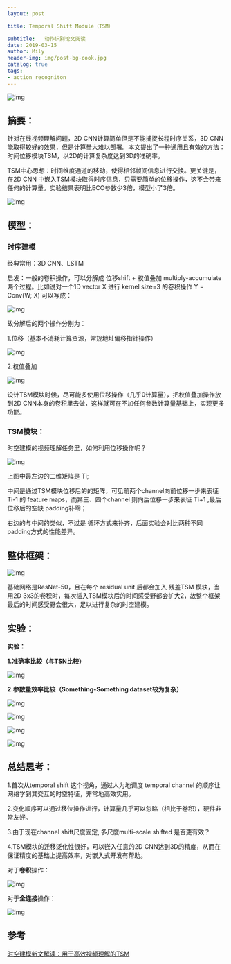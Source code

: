 ```yaml
---
layout: post

title: Temporal Shift Module（TSM）

subtitle:   动作识别论文阅读
date: 2019-03-15
author: Mily
header-img: img/post-bg-cook.jpg
catalog: true
tags:
- action recogniton
---
```


![img](https://note.youdao.com/yws/public/resource/7f1729ff4842a66b2246b61b1dc3d14b/xmlnote/23C5605AF3224A3AAF167B043E0E3B43/22119)

## **摘要：**

针对在线视频理解问题，2D CNN计算简单但是不能捕捉长程时序关系，3D CNN能取得较好的效果，但是计算量大难以部署。本文提出了一种通用且有效的方法：时间位移模块TSM，以2D的计算复杂度达到3D的准确率。

TSM中心思想：时间维度通道的移动，使得相邻帧间信息进行交换。更关键是，在2D CNN 中嵌入TSM模块取得时序信息，只需要简单的位移操作，这不会带来任何的计算量。实验结果表明比ECO参数少3倍，模型小了3倍。

![img](https://note.youdao.com/yws/public/resource/7f1729ff4842a66b2246b61b1dc3d14b/xmlnote/B0362B1AC2EA4A399E9CB4C309243B56/22113)

## **模型：**

### **时序建模**

经典常用：3D CNN、LSTM

启发：一般的卷积操作，可以分解成 位移shift + 权值叠加 multiply-accumulate 两个过程。比如说对一个1D vector X 进行 kernel size=3 的卷积操作 Y = Conv(W; X) 可以写成：

![img](https://note.youdao.com/yws/public/resource/7f1729ff4842a66b2246b61b1dc3d14b/xmlnote/AE18C1AEAC1341D1A0B8A2D41F10450D/22144)

故分解后的两个操作分别为：

1.位移（基本不消耗计算资源，常规地址偏移指针操作）

![img](https://note.youdao.com/yws/public/resource/7f1729ff4842a66b2246b61b1dc3d14b/xmlnote/45E8C5D6BCE34D3283238321A587B66F/20735)

2.权值叠加

![img](https://note.youdao.com/yws/public/resource/7f1729ff4842a66b2246b61b1dc3d14b/xmlnote/4354ECF8246B49648B523E3C6B312FE4/22145)

设计TSM模块时候，尽可能多使用位移操作（几乎0计算量），把权值叠加操作放到2D CNN本身的卷积里去做，这样就可在不加任何参数计算量基础上，实现更多功能。

### **TSM模块：**

时空建模的视频理解任务里，如何利用位移操作呢？



![img](https://note.youdao.com/yws/public/resource/7f1729ff4842a66b2246b61b1dc3d14b/xmlnote/EBD3E88487A6419EB271838CB125578A/22112)



上图中最左边的二维矩阵是 Ti; 

中间是通过TSM模块位移后的的矩阵，可见前两个channel向前位移一步来表征Ti-1 的 feature maps，而第三、四个channel 则向后位移一步来表征 Ti+1 ,最后位移后的空缺 padding补零；

右边的与中间的类似，不过是 循环方式来补齐，后面实验会对比两种不同padding方式的性能差异。

## **整体框架：**

![img](https://note.youdao.com/yws/public/resource/7f1729ff4842a66b2246b61b1dc3d14b/xmlnote/0552879A175643FC912234ED0931980E/22115)

基础网络是ResNet-50，且在每个 residual unit 后都会加入 残差TSM 模块，当用2D 3x3的卷积时，每次插入TSM模块后的时间感受野都会扩大2，故整个框架最后的时间感受野会很大，足以进行复杂的时空建模。

## **实验：**

**实验：**

**1.准确率比较（与TSN比较）**

![img](https://note.youdao.com/yws/public/resource/7f1729ff4842a66b2246b61b1dc3d14b/xmlnote/8C62355998BC47BE971BDCB08CDE188A/22114)

**2.参数量效率比较（Something-Something dataset较为复杂）**

![img](https://note.youdao.com/yws/public/resource/7f1729ff4842a66b2246b61b1dc3d14b/xmlnote/81CB538EDFC344D989853AD30F76AAB2/22111)



![img](https://note.youdao.com/yws/public/resource/7f1729ff4842a66b2246b61b1dc3d14b/xmlnote/93525F418C7E45B6973FBCB2CDBDEB38/22117)

![img](https://note.youdao.com/yws/public/resource/7f1729ff4842a66b2246b61b1dc3d14b/xmlnote/33BBA3F4058E4360BB5DBDE5E8FCDA37/22116)



![img](https://note.youdao.com/yws/public/resource/7f1729ff4842a66b2246b61b1dc3d14b/xmlnote/68007772631A4EA2857903F957D463EA/22120)

## **总结思考：**

1.首次从temporal shift 这个视角，通过人为地调度 temporal channel 的顺序让网络学到其交互的时空特征，非常地高效实用。

2.变化顺序可以通过移位操作进行，计算量几乎可以忽略（相比于卷积），硬件非常友好。

3.由于现在channel shift尺度固定, 多尺度multi-scale shifted 是否更有效？

4.TSM模块的迁移泛化性很好，可以嵌入任意的2D CNN达到3D的精度，从而在保证精度的基础上提高效率，对嵌入式开发有帮助。

对于**卷积**操作：

![img](https://note.youdao.com/yws/public/resource/7f1729ff4842a66b2246b61b1dc3d14b/xmlnote/73F3F35486124CF399D80843CD87E3F8/22118)

对于**全连接**操作：

![img](https://note.youdao.com/yws/public/resource/7f1729ff4842a66b2246b61b1dc3d14b/xmlnote/706456077EE04AD18D992C13E368F4D4/22121)

## 参考

[时空建模新文解读：用于高效视频理解的TSM](https://zhuanlan.zhihu.com/p/50798936)


